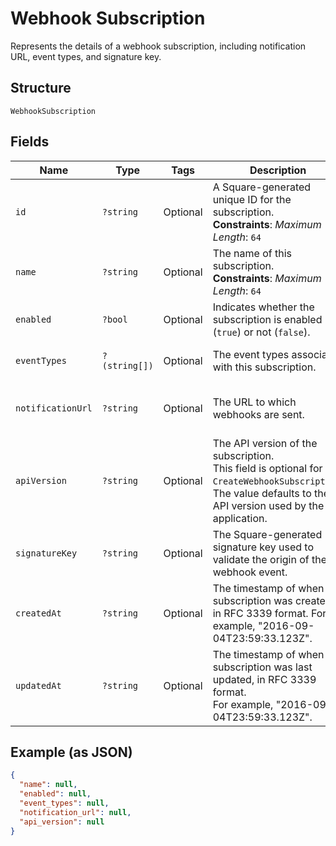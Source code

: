 
# Webhook Subscription

Represents the details of a webhook subscription, including notification URL,
event types, and signature key.

## Structure

`WebhookSubscription`

## Fields

| Name | Type | Tags | Description | Getter | Setter |
|  --- | --- | --- | --- | --- | --- |
| `id` | `?string` | Optional | A Square-generated unique ID for the subscription.<br>**Constraints**: *Maximum Length*: `64` | getId(): ?string | setId(?string id): void |
| `name` | `?string` | Optional | The name of this subscription.<br>**Constraints**: *Maximum Length*: `64` | getName(): ?string | setName(?string name): void |
| `enabled` | `?bool` | Optional | Indicates whether the subscription is enabled (`true`) or not (`false`). | getEnabled(): ?bool | setEnabled(?bool enabled): void |
| `eventTypes` | `?(string[])` | Optional | The event types associated with this subscription. | getEventTypes(): ?array | setEventTypes(?array eventTypes): void |
| `notificationUrl` | `?string` | Optional | The URL to which webhooks are sent. | getNotificationUrl(): ?string | setNotificationUrl(?string notificationUrl): void |
| `apiVersion` | `?string` | Optional | The API version of the subscription.<br>This field is optional for `CreateWebhookSubscription`.<br>The value defaults to the API version used by the application. | getApiVersion(): ?string | setApiVersion(?string apiVersion): void |
| `signatureKey` | `?string` | Optional | The Square-generated signature key used to validate the origin of the webhook event. | getSignatureKey(): ?string | setSignatureKey(?string signatureKey): void |
| `createdAt` | `?string` | Optional | The timestamp of when the subscription was created, in RFC 3339 format. For example, "2016-09-04T23:59:33.123Z". | getCreatedAt(): ?string | setCreatedAt(?string createdAt): void |
| `updatedAt` | `?string` | Optional | The timestamp of when the subscription was last updated, in RFC 3339 format.<br>For example, "2016-09-04T23:59:33.123Z". | getUpdatedAt(): ?string | setUpdatedAt(?string updatedAt): void |

## Example (as JSON)

```json
{
  "name": null,
  "enabled": null,
  "event_types": null,
  "notification_url": null,
  "api_version": null
}
```

